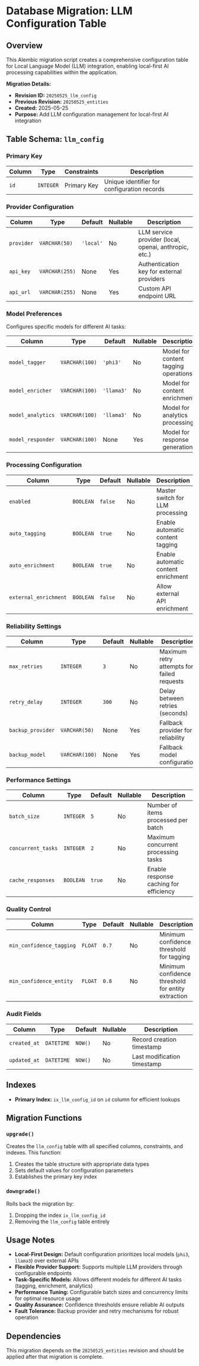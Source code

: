<!--
This documentation was auto-generated by Claude on 2025-05-31T16-14-03.
Source file: ./src/backend/alembic/versions/2025_05_25_add_llm_config_table.py
-->

# Database Migration: LLM Configuration Table

## Overview

This Alembic migration script creates a comprehensive configuration table for Local Language Model (LLM) integration, enabling local-first AI processing capabilities within the application.

**Migration Details:**
- **Revision ID:** `20250525_llm_config`
- **Previous Revision:** `20250525_entities`
- **Created:** 2025-05-25
- **Purpose:** Add LLM configuration management for local-first AI integration

## Table Schema: `llm_config`

### Primary Key
| Column | Type | Constraints | Description |
|--------|------|-------------|-------------|
| `id` | `INTEGER` | Primary Key | Unique identifier for configuration records |

### Provider Configuration
| Column | Type | Default | Nullable | Description |
|--------|------|---------|----------|-------------|
| `provider` | `VARCHAR(50)` | `'local'` | No | LLM service provider (local, openai, anthropic, etc.) |
| `api_key` | `VARCHAR(255)` | None | Yes | Authentication key for external providers |
| `api_url` | `VARCHAR(255)` | None | Yes | Custom API endpoint URL |

### Model Preferences
Configures specific models for different AI tasks:

| Column | Type | Default | Nullable | Description |
|--------|------|---------|----------|-------------|
| `model_tagger` | `VARCHAR(100)` | `'phi3'` | No | Model for content tagging operations |
| `model_enricher` | `VARCHAR(100)` | `'llama3'` | No | Model for content enrichment |
| `model_analytics` | `VARCHAR(100)` | `'llama3'` | No | Model for analytics processing |
| `model_responder` | `VARCHAR(100)` | None | Yes | Model for response generation |

### Processing Configuration
| Column | Type | Default | Nullable | Description |
|--------|------|---------|----------|-------------|
| `enabled` | `BOOLEAN` | `false` | No | Master switch for LLM processing |
| `auto_tagging` | `BOOLEAN` | `true` | No | Enable automatic content tagging |
| `auto_enrichment` | `BOOLEAN` | `true` | No | Enable automatic content enrichment |
| `external_enrichment` | `BOOLEAN` | `false` | No | Allow external API enrichment |

### Reliability Settings
| Column | Type | Default | Nullable | Description |
|--------|------|---------|----------|-------------|
| `max_retries` | `INTEGER` | `3` | No | Maximum retry attempts for failed requests |
| `retry_delay` | `INTEGER` | `300` | No | Delay between retries (seconds) |
| `backup_provider` | `VARCHAR(50)` | None | Yes | Fallback provider for reliability |
| `backup_model` | `VARCHAR(100)` | None | Yes | Fallback model configuration |

### Performance Settings
| Column | Type | Default | Nullable | Description |
|--------|------|---------|----------|-------------|
| `batch_size` | `INTEGER` | `5` | No | Number of items processed per batch |
| `concurrent_tasks` | `INTEGER` | `2` | No | Maximum concurrent processing tasks |
| `cache_responses` | `BOOLEAN` | `true` | No | Enable response caching for efficiency |

### Quality Control
| Column | Type | Default | Nullable | Description |
|--------|------|---------|----------|-------------|
| `min_confidence_tagging` | `FLOAT` | `0.7` | No | Minimum confidence threshold for tagging |
| `min_confidence_entity` | `FLOAT` | `0.8` | No | Minimum confidence threshold for entity extraction |

### Audit Fields
| Column | Type | Default | Nullable | Description |
|--------|------|---------|----------|-------------|
| `created_at` | `DATETIME` | `NOW()` | No | Record creation timestamp |
| `updated_at` | `DATETIME` | `NOW()` | No | Last modification timestamp |

## Indexes

- **Primary Index:** `ix_llm_config_id` on `id` column for efficient lookups

## Migration Functions

### `upgrade()`
Creates the `llm_config` table with all specified columns, constraints, and indexes. This function:
1. Creates the table structure with appropriate data types
2. Sets default values for configuration parameters
3. Establishes the primary key index

### `downgrade()`
Rolls back the migration by:
1. Dropping the index `ix_llm_config_id`
2. Removing the `llm_config` table entirely

## Usage Notes

- **Local-First Design:** Default configuration prioritizes local models (`phi3`, `llama3`) over external APIs
- **Flexible Provider Support:** Supports multiple LLM providers through configurable endpoints
- **Task-Specific Models:** Allows different models for different AI tasks (tagging, enrichment, analytics)
- **Performance Tuning:** Configurable batch sizes and concurrency limits for optimal resource usage
- **Quality Assurance:** Confidence thresholds ensure reliable AI outputs
- **Fault Tolerance:** Backup provider and retry mechanisms for robust operation

## Dependencies

This migration depends on the `20250525_entities` revision and should be applied after that migration is complete.